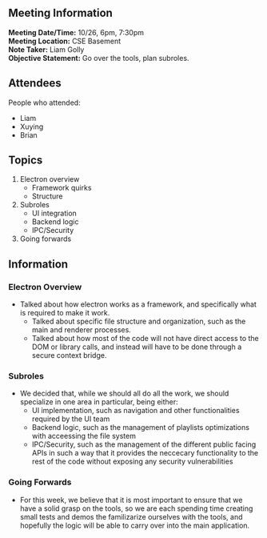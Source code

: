 ## Meeting Information
__Meeting Date/Time:__ 10/26, 6pm, 7:30pm<br>
__Meeting Location:__ CSE Basement<br>
__Note Taker:__ Liam Golly <br>
__Objective Statement:__ Go over the tools, plan subroles.

## Attendees
People who attended: <br>
- Liam
- Xuying
- Brian

## Topics
1. Electron overview
   - Framework quirks
   - Structure
2. Subroles
   - UI integration
   - Backend logic
   - IPC/Security
3. Going forwards

## Information
### Electron Overview
- Talked about how electron works as a framework, and specifically what is required to make it work.
  - Talked about specific file structure and organization, such as the main and renderer processes.
  - Talked about how most of the code will not have direct access to the DOM or library calls, and instead will have to be done through a secure context bridge.
### Subroles
- We decided that, while we should all do all the work, we should specialize in one area in particular, being either: 
  - UI implementation, such as navigation and other functionalities required by the UI team
  - Backend logic, such as the management of playlists optimizations with acceessing the file system
  - IPC/Security, such as the management of the different public facing APIs in such a way that it provides the neccecary functionality to the rest of the code without exposing any security vulnerabilities

### Going Forwards
- For this week, we believe that it is most important to ensure that we have a solid grasp on the tools, so we are each spending time creating small tests and demos the familizarize ourselves with the tools, and hopefully the logic will be able to carry over into the main application.
